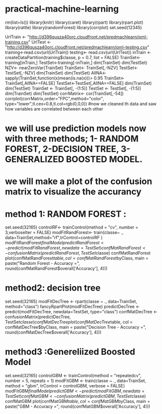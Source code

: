 # practical-machine-learning
rm(list=ls())
library(knitr)
library(caret)
library(rpart)
library(rpart.plot)
library(rattle)
library(randomForest)
library(corrplot)
set.seed(12345)

UrlTrain <- "http://d396qusza40orc.cloudfront.net/predmachlearn/pml-training.csv"
UrlTest  <- "http://d396qusza40orc.cloudfront.net/predmachlearn/pml-testing.csv"
training<-read.csv(url(UrlTrain))
testing<- read.csv(url(UrlTest))
inTrain <- createDataPartition(training$classe, p = 0.7, list = FALSE)
TrainSet<-training[inTrain,]
TestSet<-training[-inTrain,]
dim(TrainSet)
dim(TestSet)
NZV<- nearZeroVar(TrainSet)
TrainSet<- TrainSet[,-NZV]
TestSet<-TestSet[,-NZV]
dim(TrainSet)
dim(TestSet)
AllNA<- sapply(TrainSet,function(x)mean(is.na(x)))> 0.95
TrainSet<-TrainSet[,AllNA==FALSE]
TestSet<-TestSet[,AllNA==FALSE]
dim(TrainSet)
dim(TestSet)
TrainSet <- TrainSet[, -(1:5)]
TestSet  <- TestSet[, -(1:5)]
dim(TrainSet)
dim(TestSet)
corrMatrix<- cor(TrainSet[,-54])
corrplot(corrMatrix,order="FPC",method="color", type="lower",tl.cex=0.8,tl.col=rgb(0,0,0))
#now we cleaned th data and saw how variables are correlated between each other
# we will use prediction models now with three methods; 1- RANDOM FOREST, 2-DECISION TREE, 3-GENERALIZED BOOSTED MODEL.
# we will make a plot of the confusion matrix to visualize the accurancy
# method 1: RANDOM FOREST :
set.seed(32165)
controlRF<- trainControl(method = "cv", number = 3,verboseIter = FALSE)
modFitRandForest<- train(classe~ ., data=TrainSet,method="rf",trControl=controlRF )
modFitRandForest$finalModel
predictRandForest <- predict(modFitRandForest, newdata=TestSet)
confMatRandForest <- confusionMatrix(predictRandForest, TestSet$classe)
confMatRandForest
plot(confMatRandForest$table, col = confMatRandForest$byClass, 
     main = paste("Random Forest - Accuracy =",
                  round(confMatRandForest$overall['Accuracy'], 4)))
# method2: decision tree
set.seed(32165)
modFitDecTree <- rpart(classe ~ ., data=TrainSet, method="class")
fancyRpartPlot(modFitDecTree)
predictDecTree <- predict(modFitDecTree, newdata=TestSet, type="class")
confMatDecTree <- confusionMatrix(predictDecTree, TestSet$classe)
confMatDecTree
plot(confMatDecTree$table, col = confMatDecTree$byClass, 
     main = paste("Decision Tree - Accuracy =",
                  round(confMatDecTree$overall['Accuracy'], 4)))
                  
# method3 :Genereliized Boosted Model
set.seed(32165)
controlGBM <- trainControl(method = "repeatedcv", number = 5, repeats = 1)
modFitGBM  <- train(classe ~ ., data=TrainSet, method = "gbm",
                    trControl = controlGBM, verbose = FALSE)
modFitGBM$finalModel
predictGBM <- predict(modFitGBM, newdata=TestSet)
confMatGBM <- confusionMatrix(predictGBM, TestSet$classe)
confMatGBM
plot(confMatGBM$table, col = confMatGBM$byClass, 
     main = paste("GBM - Accuracy =", round(confMatGBM$overall['Accuracy'], 4)))
